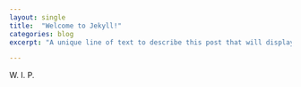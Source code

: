 ```yaml
---
layout: single
title:  "Welcome to Jekyll!"
categories: blog
excerpt: "A unique line of text to describe this post that will display in an archive listing and meta description with SEO benefits."

---
```


W. I. P.